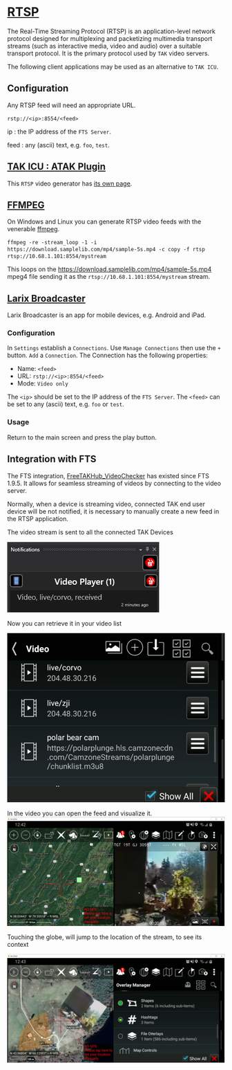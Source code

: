 
# [RTSP](https://en.wikipedia.org/wiki/Real-Time_Streaming_Protocol)

The Real-Time Streaming Protocol (RTSP) is an application-level network protocol designed for multiplexing and packetizing multimedia transport streams (such as interactive media, video and audio) over a suitable transport protocol. It is the primary protocol used by `TAK` video servers.

The following client applications may be used as an alternative to `TAK ICU`.


## Configuration

Any RTSP feed will need an appropriate URL.
```text
rstp://<ip>:8554/<feed>
```

ip
: the IP address of the `FTS Server`.

feed
: any (ascii) text, e.g. `foo`, `test`.

## [TAK ICU : ATAK Plugin](takICU.md)

This `RTSP` video generator has [its own page](takICU.md).

## [FFMPEG](https://ffmpeg.org/ffmpeg.html)

On Windows and Linux you can generate RTSP video feeds with the venerable [ffmpeg](https://ffmpeg.org/ffmpeg.html).

```shell
ffmpeg -re -stream_loop -1 -i https://download.samplelib.com/mp4/sample-5s.mp4 -c copy -f rtsp rtsp://10.68.1.101:8554/mystream
```

This loops on the https://download.samplelib.com/mp4/sample-5s.mp4 mpeg4 file sending it as the `rtsp://10.68.1.101:8554/mystream` stream.


## [Larix Broadcaster](https://softvelum.com/larix/)

Larix Broadcaster is an app for mobile devices, e.g. Android and iPad.

### Configuration

In `Settings` establish a `Connections`.
Use `Manage Connections` then use the `+` button. `Add` a `Connection`.
The Connection has the following properties:
* Name: `<feed>`
* URL: `rstp://<ip>:8554/<feed>`
* Mode: `Video only`

The `<ip>` should be set to the IP address of the `FTS Server`.
The `<feed>` can be set to any (ascii) text, e.g. `foo` or `test`.

### Usage

Return to the main screen and press the play button.

## Integration with FTS


The FTS integration, [FreeTAKHub_VideoChecker](https://github.com/FreeTAKTeam/FreeTAKHub_VideoChecker) has existed since FTS 1.9.5.
It allows for seamless streaming of videos by connecting to the video server.

Normally, when a device is streaming video, connected TAK end user device will be not notified,
it is necessary to manually create a new feed in the RTSP application.

The video stream is sent to all the connected TAK Devices

![image](images/atak_video_notification.png)

Now you can retrieve it in your video list

![image](images/atak_video_listing.png)

In the video you can open the feed and visualize it.
![image](images/atak_video_stream_play.png)

Touching the globe, will jump to the location of the stream,
to see its context

![image](images/atak_video_locate.png)



